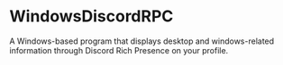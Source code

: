 # WindowsDiscordRPC
A Windows-based program that displays desktop and windows-related information through Discord Rich Presence on your profile.
